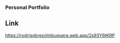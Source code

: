 

### Personal Portfolio 

## Link

<a href="https://rodrigobrezolinbuquera.web.app/">
https://rodrigobrezolinbuquera.web.app/2s93Y6tKRP
</a>


